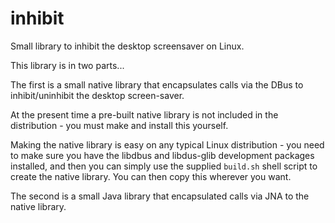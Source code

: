 inhibit
=======

Small library to inhibit the desktop screensaver on Linux.

This library is in two parts...

The first is a small native library that encapsulates calls via the DBus to inhibit/uninhibit the desktop screen-saver.

At the present time a pre-built native library is not included in the distribution - you must make and install this yourself.

Making the native library is easy on any typical Linux distribution - you need to make sure you have the libdbus and libdus-glib development packages installed, and then you can simply use the supplied `build.sh` shell script to create the native library. You can then copy this wherever you want.

The second is a small Java library that encapsulated calls via JNA to the native library.

